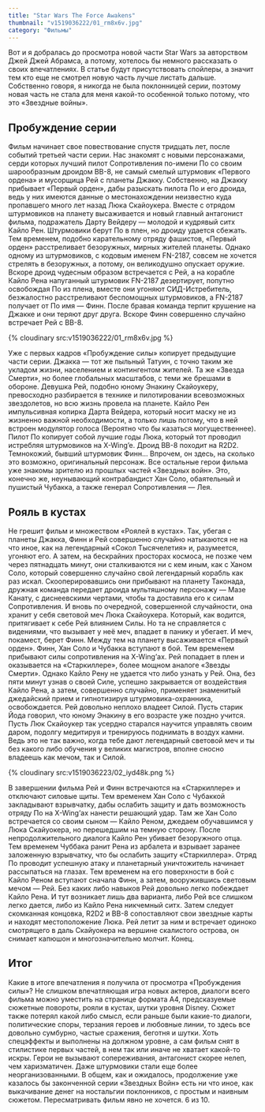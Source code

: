```yaml
---
title: "Star Wars The Force Awakens"
thumbnail: "v1519036222/01_rm8x6v.jpg"
category: "Фильмы"
---
```


Вот и я добралась до просмотра новой части Star Wars за авторством Джей Джей Абрамса, а потому, хотелось бы немного рассказать о своих впечатлениях. В статье будут присутствовать спойлеры, а значит тем кто еще не смотрел новую часть лучше листать дальше. Собственно говоря, я никогда не была поклонницей серии, поэтому новая часть не стала для меня какой-то особенной только потому, что это «Звездные войны».

<!-- more -->

## Пробуждение серии

Фильм начинает свое повествование спустя тридцать лет, после событий третьей части серии. Нас знакомят с новыми персонажами, серди которых лучший пилот Сопротивления по-имени По со своим шарообразным дроидом ВВ-8, не самый смелый штурмовик «Первого ордена» и мусорщица Рей с планеты Джакку. Собственно, на Джакку прибывает «Первый орден», дабы разыскать пилота По и его дроида, ведь у них имеются данные о местонахождении неизвестно куда пропавшего много лет назад Люка Скайоукера. Вместе с отрядом штурмовиков на планету высаживается и новый главный антагонист фильма, подражатель Дарту Вейдеру — молодой и кудрявый ситх Кайло Рен. Штурмовики берут По в плен, но дроиду удается сбежать. Тем временем, подобно карательному отряду фашистов, «Первый орден» расстреливает безоружных, мирных жителей планеты. Однако одному из штурмовиков, с кодовым именем FN-2187, совсем не хочется стрелять в безоружных, а потому, он великодушно опускает оружие. Вскоре дроид чудесным образом встречается с Рей, а на корабле Кайло Рена напуганный штурмовик FN-2187 дезертирует, попутно освобождая По из плена, вместе они угоняют СИД-Истребитель, безжалостно расстреливают беспомощных штурмовиков, а FN-2187 получает от По имя — Финн. После бравая команда терпит крушение на Джакке и они теряют друг друга. Вскоре Финн совершенно случайно встречает Рей с ВВ-8.

{% cloudinary src:v1519036222/01_rm8x6v.jpg %}

Уже с первых кадров «Пробуждение силы» копирует предыдущие части серии. Джакка — тот же пыльный Татуин, с точно таким же укладом жизни, населением и контингентом жителей. Та же «Звезда Смерти», но более глобальных масштабов, с теми же брешами в обороне. Девушка Рей, подобно юному Энакину Скайоукеру, превосходно разбирается в технике и пилотировании всевозможных звездолетов, но всю жизнь провела на планете. Кайло Рен импульсивная копирка Дарта Вейдера, который носит маску не из жизненно важной необходимости, а только лишь потому, что в ней встроен модулятор голоса (Вероятно что бы казаться могущественнее). Пилот По копирует собой лучшие годы Люка, который тот проводил истребляя штурмовиков на X-Wing’e. Дроид ВВ-8 походит на R2D2. Темнокожий, бывший штурмовик Финн… Впрочем, он здесь, на сколько это возможно, оригинальный персонаж. Все остальные герои фильма уже знакомы зрителю из прошлых частей «Звездных войн». Это, конечно же, неунывающий контрабандист Хан Соло, обаятельный и пушистый Чубакка, а также генерал Сопротивления — Лея.

## Рояль в кустах

Не грешит фильм и множеством «Роялей в кустах». Так, убегая с планеты Джакка, Финн и Рей совершенно случайно натыкаются не на что иное, как на легендарный «Сокол Тысячелетия» и, разумеется, угоняют его. А затем, на бескрайних просторах космоса, не позже чем через пятнадцать минут, они сталкиваются ни с кем иным, как с Ханом Соло, который совершенно случайно свой легендарный корабль как раз искал. Скооперировавшись они прибывают на планету Таконада, дружная команда передает дроида мультяшному персонажу — Мазе Канату, с диснеевскими чертами, чтобы та доставила его к силам Сопротивления. И вновь по очередной, совершенной случайности, она хранит у себя световой меч Люка Скайоукера. Который, как водится, притягивает к себе Рей влиянием Силы. Но та не справляется с видениями, что вызывает у неё меч, впадает в панику и убегает. И меч, покамест, берет Финн. Между тем на планету высаживается «Первый орден». Финн, Хан Соло и Чубакка вступают в бой. Тем временем прибывают силы сопротивления на X-Wing’ах. Рей попадает в плен и оказывается на «Старкиллере», более мощном аналоге «Звезды Смерти». Однако Кайло Рену не удается что либо узнать у Рей. Она, без пяти минут узнав о своей Силе, успешно закрывается от воздействия Кайло Рена, а затем, совершенно случайно, применяет знаменитый джедайский прием и гипнотизируя штурмовика-охранника, освобождается. Рей довольно неплохо владеет Силой. Пусть старик Йода говорил, что юному Энакину в его возрасте уже поздно учится. Пусть Люк Скайоукер так усердно старался научится управлять своим даром, подолгу медитируя и тренируюсь поднимать в воздух камни. Ведь это не так важно, когда тебе дают легендарный световой меч и ты без какого либо обучения у великих магистров, вполне сносно владеешь как мечом, так и Силой.

{% cloudinary src:v1519036223/02_iyd48k.png %}

В завершении фильма Рей и Финн встречаются на «Старкиллере» и отключают силовые щиты. Тем временем Хан Соло с Чубаккой закладывают взрывчатку, дабы ослабить защиту и дать возможность отряду По на X-Wing’ах нанести решающий удар. Там же Хан Соло встречается со своим сыном — Кайло Реном, джедаем обучавшимся у Люка Скайуокера, но перешедшим на темную сторону. После непродолжительного диалога Кайло Рен убивает безоружного отца. Тем временем Чуббака ранит Рена из арбалета и взрывает заранее заложенную взрывчатку, что бы ослабить защиту «Старкиллера». Отряд По проводит успешную атаку и планетарный уничтожитель начинает рассыпаться на глазах. Тем временем на его поверхности в бой с Кайло Реном вступают сначала Финн, а затем, вооружившись световым мечом — Рей. Без каких либо навыков Рей довольно легко побеждает Кайло Рена. И тут возникает лишь два варианта, либо Рей все слишком легко дается, либо из Кайло Рена никчемный ситх. Затем следует скомканная концовка, R2D2 и BB-8 сопоставляют свои звездные карты и находят местоположение Люка. Рей летит за ним и встречает одиноко смотрящего в даль Скайуокера на вершине скалистого острова, он снимает капюшон и многозначительно молчит. Конец.

## Итог

Какие в итоге впечатления я получила от просмотра «Пробуждения силы»? Не слишком впечатляющая игра новых актеров, диалоги всего фильма можно уместить на странице формата А4, предсказуемые сюжетные повороты, рояли в кустах, шутки уровня Disney. Сюжет также потерял какой либо смысл, если раньше были какие-то диалоги, политические споры, терзания героев и любовные линии, то здесь все довольно сумбурно, частые сражения, беготня и шутки. Хоть спецэффекты и выполнены на должном уровне, а сам фильм снят в стилистике первых частей, в нем так или иначе не хватает какой-то искры. Герои не вызывают сопереживания, антагонист скорее нелеп, чем харизматичен. Даже штурмовики стали еще более неорганизованными. В общем, как и ожидалось, продолжение уже казалось бы законченной серии «Звездных Войн» есть ни что иное, как выкачивание денег на ностальгии поклонников, с простым и наивным сюжетом. Пересматривать фильм явно не хочется. 6 из 10.